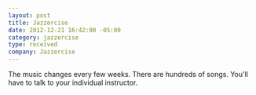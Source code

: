 ```yaml
---
layout: post
title: Jazzercise
date: 2012-12-21 16:42:00 -05:00
category: jazzercise
type: received
company: Jazzercise
---
```


The music changes every few weeks. There are hundreds of songs. You'll have to talk to your individual instructor.
